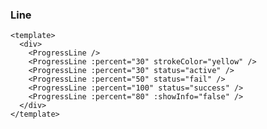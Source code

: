 ### Line

<!--start-code-->

```vue
<template>
  <div>
    <ProgressLine />
    <ProgressLine :percent="30" strokeColor="yellow" />
    <ProgressLine :percent="30" status="active" />
    <ProgressLine :percent="50" status="fail" />
    <ProgressLine :percent="100" status="success" />
    <ProgressLine :percent="80" :showInfo="false" />
  </div>
</template>
```

<!--end-code-->
